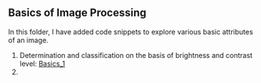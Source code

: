 ## Basics of Image Processing

In this folder, I have added code snippets to explore various basic attributes of an image.

1. Determination and classification on the basis of brightness and contrast level: [Basics_1](Basics_1.py)
2. 
